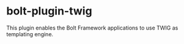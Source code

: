 # bolt-plugin-twig
This plugin enables the Bolt Framework applications to use TWIG as templating engine.
